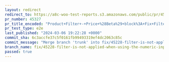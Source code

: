 ```yaml
---
layout: redirect
redirect_to: https://a8c-woo-test-reports.s3.amazonaws.com/public/pr/45327/e2e/index.html
pr_number: 45327
pr_title_encoded: "Product+Filter+-+Price+%28Beta%29+block%3A+Fix+Filter+is+not+applied+when+using+the+numeric+inputs"
pr_test_type: e2e
last_published: "2024-03-06 19:22:28 +0000"
commit_sha: 6c3accfe37c5f0161fb99493319ef4dc2063c85c
commit_message: "Merge branch 'trunk' into fix/45228-filter-is-not-applied-when-using-…"
branch_name: fix/45228-filter-is-not-applied-when-using-the-numeric-inputs
passed: true
---
```

